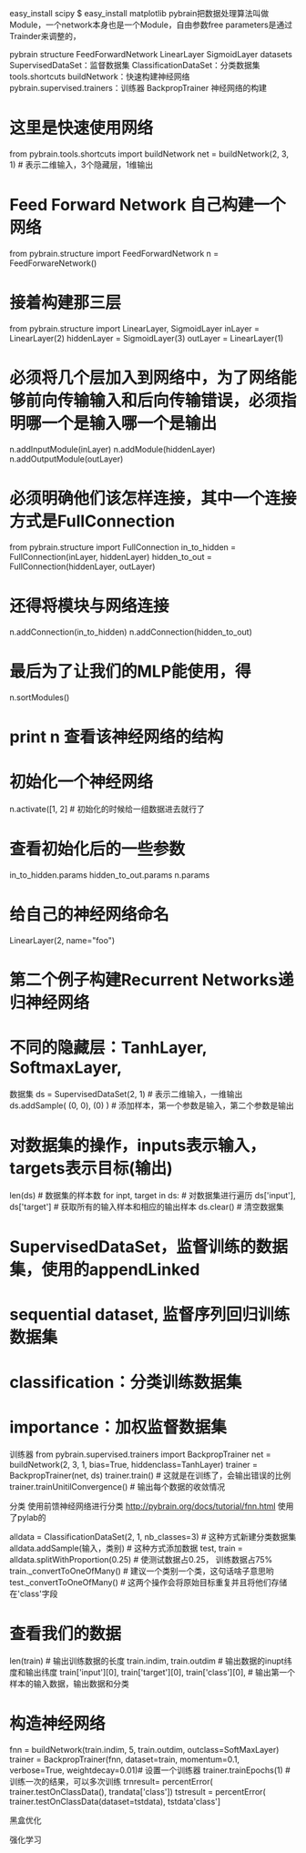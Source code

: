  easy_install scipy
$ easy_install matplotlib
pybrain把数据处理算法叫做Module，一个network本身也是一个Module，自由参数free parameters是通过Trainder来调整的，

pybrain
        structure
            FeedForwardNetwork
            LinearLayer
            SigmoidLayer
        datasets
            SupervisedDataSet：监督数据集
            ClassificationDataSet：分类数据集
        tools.shortcuts
            buildNetwork：快速构建神经网络
        pybrain.supervised.trainers：训练器
            BackpropTrainer
神经网络的构建
# 这里是快速使用网络
from pybrain.tools.shortcuts import buildNetwork
net = buildNetwork(2, 3, 1)  # 表示二维输入，3个隐藏层，1维输出

# Feed Forward Network 自己构建一个网络
from pybrain.structure import FeedForwardNetwork
n = FeedForwareNetwork()
# 接着构建那三层
from pybrain.structure import LinearLayer, SigmoidLayer
inLayer = LinearLayer(2)
hiddenLayer = SigmoidLayer(3)
outLayer = LinearLayer(1)
# 必须将几个层加入到网络中，为了网络能够前向传输输入和后向传输错误，必须指明哪一个是输入哪一个是输出
n.addInputModule(inLayer)
n.addModule(hiddenLayer)
n.addOutputModule(outLayer)
# 必须明确他们该怎样连接，其中一个连接方式是FullConnection
from pybrain.structure import FullConnection
in_to_hidden = FullConnection(inLayer, hiddenLayer)
hidden_to_out = FullConnection(hiddenLayer, outLayer)
# 还得将模块与网络连接
n.addConnection(in_to_hidden)
n.addConnection(hidden_to_out)
# 最后为了让我们的MLP能使用，得
n.sortModules()    
# print n 查看该神经网络的结构
# 初始化一个神经网络
n.activate([1, 2]  # 初始化的时候给一组数据进去就行了
# 查看初始化后的一些参数
in_to_hidden.params
hidden_to_out.params
n.params
# 给自己的神经网络命名
LinearLayer(2, name="foo")

# 第二个例子构建Recurrent Networks递归神经网络    


# 不同的隐藏层：TanhLayer, SoftmaxLayer,

数据集
ds = SupervisedDataSet(2, 1)  # 表示二维输入，一维输出
ds.addSample(   (0, 0),  (0)  )   # 添加样本，第一个参数是输入，第二个参数是输出
# 对数据集的操作，inputs表示输入，targets表示目标(输出)
len(ds)  # 数据集的样本数
for inpt, target in ds:   # 对数据集进行遍历
ds['input'],   ds['target']  # 获取所有的输入样本和相应的输出样本
ds.clear()  # 清空数据集

# SupervisedDataSet，监督训练的数据集，使用的appendLinked
# sequential dataset, 监督序列回归训练数据集
# classification：分类训练数据集
# importance：加权监督数据集

训练器
from pybrain.supervised.trainers import BackpropTrainer
net = buildNetwork(2, 3, 1, bias=True, hiddenclass=TanhLayer)
trainer = BackpropTrainer(net, ds)
trainer.train() # 这就是在训练了，会输出错误的比例
trainer.trainUnitilConvergence()  # 输出每个数据的收敛情况


分类
使用前馈神经网络进行分类
http://pybrain.org/docs/tutorial/fnn.html   使用了pylab的

alldata = ClassificationDataSet(2, 1, nb_classes=3)  # 这种方式新建分类数据集
alldata.addSample(输入，类别)  # 这种方式添加数据
test, train = alldata.splitWithProportion(0.25)  # 使测试数据占0.25， 训练数据占75%
train._convertToOneOfMany()  # 建议一个类别一个类，这句话啥子意思哟
test._convertToOneOfMany()  # 这两个操作会将原始目标重复并且将他们存储在'class'字段
# 查看我们的数据
len(train)  # 输出训练数据的长度
train.indim, train.outdim  # 输出数据的inupt纬度和输出纬度
train['input'][0], train['target'][0], train['class'][0],   # 输出第一个样本的输入数据，输出数据和分类
# 构造神经网络
fnn = buildNetwork(train.indim, 5, train.outdim, outclass=SoftMaxLayer)
trainer = BackpropTrainer(fnn, dataset=train, momentum=0.1, verbose=True, weightdecay=0.01)# 设置一个训练器
trainer.trainEpochs(1) # 训练一次的结果，可以多次训练
trnresult= percentError(  trainer.testOnClassData(),  trandata['class'])
tstresult = percentError( trainer.testOnClassData(dataset=tstdata), tstdata'class']












黑盒优化

强化学习












